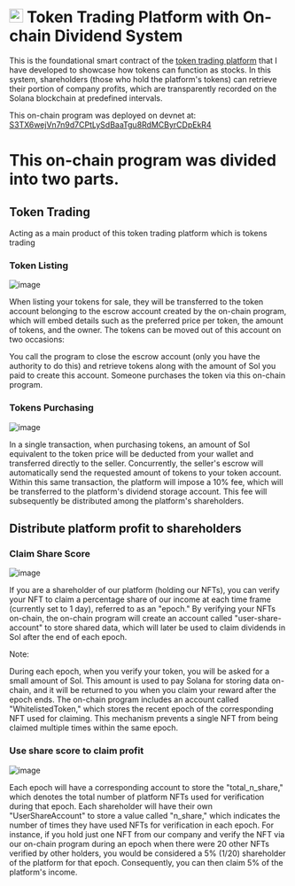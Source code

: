 # <img src="https://cryptologos.cc/logos/solana-sol-logo.png?v=025" with="25" height="25"> Token Trading Platform with On-chain Dividend System

This is the foundational smart contract of the [token trading platform](https://s3t-trade.vercel.app/) that I have developed to showcase how tokens can function as stocks. In this system, shareholders (those who hold the platform's tokens) can retrieve their portion of company profits, which are transparently recorded on the Solana blockchain at predefined intervals.

This on-chain program was deployed on devnet at: [S3TX6wejVn7n9d7CPtLySdBaaTgu8RdMCByrCDpEkR4](https://solscan.io/account/S3TX6wejVn7n9d7CPtLySdBaaTgu8RdMCByrCDpEkR4?cluster=devnet)

# This on-chain program was divided into two parts.

## Token Trading
Acting as a main product of this token trading platform which is tokens trading

### Token Listing

![image](https://github.com/KKQanT/ft-trading/assets/71139706/1f035c2c-ee7a-445b-90f5-9701c9e87863)


When listing your tokens for sale, they will be transferred to the token account belonging to the escrow account created by the on-chain program, which will embed details such as the preferred price per token, the amount of tokens, and the owner. The tokens can be moved out of this account on two occasions:

You call the program to close the escrow account (only you have the authority to do this) and retrieve tokens along with the amount of Sol you paid to create this account.
Someone purchases the token via this on-chain program.

### Tokens Purchasing

![image](https://github.com/KKQanT/ft-trading/assets/71139706/0d2ce665-c1ba-4511-8d35-998e60d57a70)

In a single transaction, when purchasing tokens, an amount of Sol equivalent to the token price will be deducted from your wallet and transferred directly to the seller. Concurrently, the seller's escrow will automatically send the requested amount of tokens to your token account. Within this same transaction, the platform will impose a 10% fee, which will be transferred to the platform's dividend storage account. This fee will subsequently be distributed among the platform's shareholders.

## Distribute platform profit to shareholders

### Claim Share Score

![image](https://github.com/KKQanT/ft-trading/assets/71139706/5aa0945c-df73-408c-afe3-4d91c71eacd7)

If you are a shareholder of our platform (holding our NFTs), you can verify your NFT to claim a percentage share of our income at each time frame (currently set to 1 day), referred to as an "epoch." By verifying your NFTs on-chain, the on-chain program will create an account called "user-share-account" to store shared data, which will later be used to claim dividends in Sol after the end of each epoch.

Note:

During each epoch, when you verify your token, you will be asked for a small amount of Sol. This amount is used to pay Solana for storing data on-chain, and it will be returned to you when you claim your reward after the epoch ends.
The on-chain program includes an account called "WhitelistedToken," which stores the recent epoch of the corresponding NFT used for claiming. This mechanism prevents a single NFT from being claimed multiple times within the same epoch.

### Use share score to claim profit

![image](https://github.com/KKQanT/ft-trading/assets/71139706/8b070353-d414-4ea9-90f9-8c157e00f92d)

Each epoch will have a corresponding account to store the "total_n_share," which denotes the total number of platform NFTs used for verification during that epoch. Each shareholder will have their own "UserShareAccount" to store a value called "n_share," which indicates the number of times they have used NFTs for verification in each epoch. For instance, if you hold just one NFT from our company and verify the NFT via our on-chain program during an epoch when there were 20 other NFTs verified by other holders, you would be considered a 5% (1/20) shareholder of the platform for that epoch. Consequently, you can then claim 5% of the platform's income.
